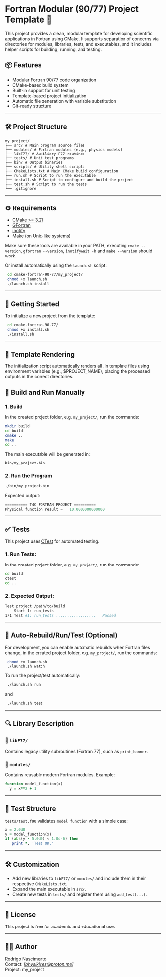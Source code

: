 # Fortran Modular (90/77) Project Template 🚀

This project provides a clean, modular template for developing scientific applications in Fortran using CMake. It supports separation of concerns via directories for modules, libraries, tests, and executables, and it includes helper scripts for building, running, and testing.

## 📦 Features

- Modular Fortran 90/77 code organization
- CMake-based build system
- Built-in support for unit testing
- Template-based project initialization
- Automatic file generation with variable substitution
- Git-ready structure

---
## 🛠 Project Structure
```
my_project/
├── src/ # Main program source files
├── modules/ # Fortran modules (e.g., physics models)
├── libF77/ # Auxiliary F77 routines
├── tests/ # Unit test programs
├── bin/ # Output binaries
├── scripts/ # Utility shell scripts
├── CMakeLists.txt # Main CMake build configuration
├── run.sh # Script to run the executable
├── install.sh # Script to configure and build the project
├── test.sh # Script to run the tests
└── .gitignore
```
---

## ⚙️ Requirements

- [CMake >= 3.21](https://cmake.org/download/)
- [GFortran](https://gcc.gnu.org/fortran/)
- [inotify](https://man7.org/linux/man-pages/man7/inotify.7.html)
- Make (on Unix-like systems)

Make sure these tools are available in your PATH, executing `cmake --version`, `gfortran --version`, `inotifywait -h` and `make --version` should work.

Or install automatically using the `launch.sh` script:

```bash
 cd cmake-fortran-90-77/my_project/
 chmod +x launch.sh
 ./launch.sh install
```

---

## 🚀 Getting Started

To initialize a new project from the template:

```bash
 cd cmake-fortran-90-77/
 chmod +x install.sh
 ./install.sh
```

---
## 📄 Template Rendering

The initialization script automatically renders all .in template files using environment variables (e.g., $PROJECT_NAME), placing the processed outputs in the correct directories.


## 🚀 Build and Run Manually

### 1. Build

In the created project folder, e.g. `my_project/`, run the commands:
```bash
mkdir build
cd build
cmake ..
make
cd ..
```

The main executable will be generated in:

```bash
bin/my_project.bin
```

### 2. Run the Program

```bash
./bin/my_project.bin
```

Expected output:

```kotlin
========== T4C FORTRAN PROJECT ==========
Physical function result =   10.0000000000000
```

---

## ✅ Tests

This project uses [CTest](https://cmake.org/cmake/help/latest/manual/ctest.1.html) for automated testing.

### 1. Run Tests:

In the created project folder, e.g. `my_project/`, run the commands:
```bash
cd build
ctest
cd ..
```

### 2. Expected Output:

```bash
Test project /path/to/build
    Start 1: run_tests
1/1 Test #1: run_tests ..................   Passed
```
---

## 🔄 Auto-Rebuild/Run/Test (Optional)

For development, you can enable automatic rebuilds when Fortran files change, in the created project folder, e.g. `my_project/`, run the commands:
```bash
 chmod +x launch.sh
 ./launch.sh watch
```

To run the project/test automatically:

```bash
 ./launch.sh run
```
and

```bash
 ./launch.sh test
```

---

## 🔍 Library Description

### 🔧 `libF77/`

Contains legacy utility subroutines (Fortran 77), such as `print_banner`.

### 📐 `modules/`

Contains reusable modern Fortran modules. Example:

```fortran
function model_function(x)
  y = x**2 + 1
```

---

## 🧪 Test Structure

`tests/test.f90` validates `model_function` with a simple case:

```fortran
x = 2.0d0
y = model_function(x)
if (abs(y - 5.0d0) < 1.0d-6) then
   print *, 'Test OK.'
```

---

## 🛠️ Customization

- Add new libraries to `libF77/` or `modules/` and include them in their respective `CMakeLists.txt`.
- Expand the main executable in `src/`.
- Create new tests in `tests/` and register them using `add_test(...)`.

---

## 📄 License

This project is free for academic and educational use.

---

## 👨‍🔬 Author

Rodrigo Nascimento  
Contact: _[physikices@proton.me]_  
Project: my_project
